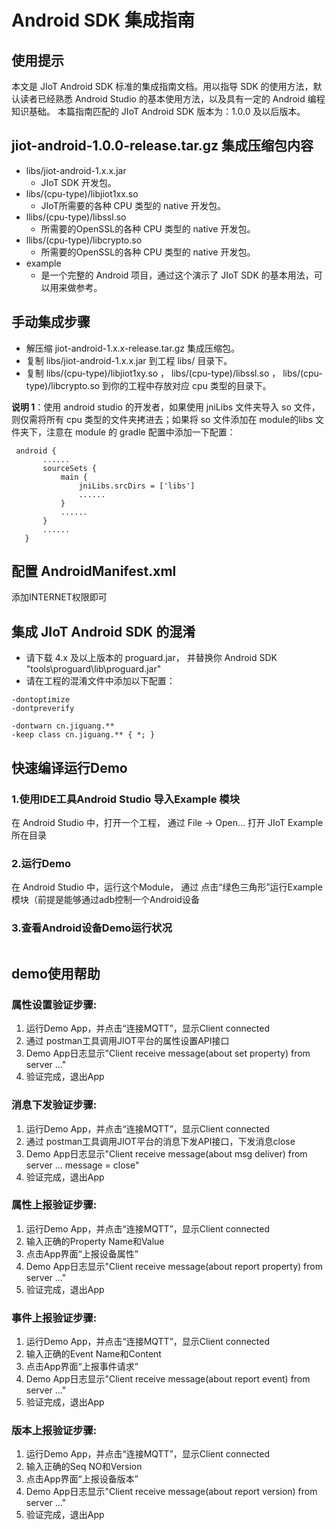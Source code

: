 # Android SDK 集成指南

## 使用提示
本文是 JIoT Android SDK 标准的集成指南文档。用以指导 SDK 的使用方法，默认读者已经熟悉 Android Studio 的基本使用方法，以及具有一定的 Android 编程知识基础。
本篇指南匹配的 JIoT Android SDK 版本为：1.0.0 及以后版本。
## jiot-android-1.0.0-release.tar.gz 集成压缩包内容

* libs/jiot-android-1.x.x.jar
    * JIoT SDK 开发包。
* libs/(cpu-type)/libjiot1xx.so
    * JIoT所需要的各种 CPU 类型的 native 开发包。
* llibs/(cpu-type)/libssl.so
    * 所需要的OpenSSL的各种 CPU 类型的 native 开发包。
* llibs/(cpu-type)/libcrypto.so
    * 所需要的OpenSSL的各种 CPU 类型的 native 开发包。
* example
    * 是一个完整的 Android 项目，通过这个演示了 JIoT SDK 的基本用法，可以用来做参考。

## 手动集成步骤
* 解压缩 jiot-android-1.x.x-release.tar.gz 集成压缩包。
* 复制 libs/jiot-android-1.x.x.jar 到工程 libs/ 目录下。
* 复制 libs/(cpu-type)/libjiot1xy.so ， libs/(cpu-type)/libssl.so ， libs/(cpu-type)/libcrypto.so 到你的工程中存放对应 cpu 类型的目录下。

**说明 1**：使用 android studio 的开发者，如果使用 jniLibs 文件夹导入 so 文件，则仅需将所有 cpu 类型的文件夹拷进去；如果将 so 文件添加在 module的libs 文件夹下，注意在 module 的 gradle 配置中添加一下配置：

```
 android {
       ......
       sourceSets {
           main {
               jniLibs.srcDirs = ['libs']
               ......
           }
           ......
       }
       ......
   }
```
## 配置 AndroidManifest.xml
添加INTERNET权限即可
<uses-permission android:name="android.permission.INTERNET" />

## 集成 JIoT Android SDK 的混淆
* 请下载 4.x 及以上版本的 proguard.jar， 并替换你 Android SDK "tools\proguard\lib\proguard.jar"
* 请在工程的混淆文件中添加以下配置：

```
-dontoptimize
-dontpreverify

-dontwarn cn.jiguang.**
-keep class cn.jiguang.** { *; }
```
## 快速编译运行Demo

### 1.使用IDE工具Android Studio 导入Example 模块
在 Android Studio 中，打开一个工程， 通过 File -> Open... 打开 JIoT Example 所在目录
![]()

### 2.运行Demo
在 Android Studio 中，运行这个Module， 通过 点击“绿色三角形”运行Example模块（前提是能够通过adb控制一个Android设备
![]()
### 3.查看Android设备Demo运行状况
![]()

## demo使用帮助
### 属性设置验证步骤:
1. 运行Demo App，并点击“连接MQTT”，显示Client connected
2. 通过 postman工具调用JIOT平台的属性设置API接口
3. Demo App日志显示"Client receive message(about set property) from server ..."
4. 验证完成，退出App

### 消息下发验证步骤:
1. 运行Demo App，并点击“连接MQTT”，显示Client connected
2. 通过 postman工具调用JIOT平台的消息下发API接口，下发消息close
3. Demo App日志显示"Client receive message(about msg deliver) from server ... message = close"
4. 验证完成，退出App
### 属性上报验证步骤:
1. 运行Demo App，并点击“连接MQTT”，显示Client connected
2. 输入正确的Property Name和Value
3. 点击App界面“上报设备属性”
4. Demo App日志显示"Client receive message(about report property) from server ..."
5. 验证完成，退出App

### 事件上报验证步骤:
1. 运行Demo App，并点击“连接MQTT”，显示Client connected
2. 输入正确的Event Name和Content
3. 点击App界面“上报事件请求”
4. Demo App日志显示"Client receive message(about report event) from server ..."
5. 验证完成，退出App

### 版本上报验证步骤:
1. 运行Demo App，并点击“连接MQTT”，显示Client connected
2. 输入正确的Seq NO和Version
3. 点击App界面“上报设备版本”
4. Demo App日志显示"Client receive message(about report version) from server ..."
5. 验证完成，退出App